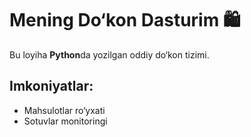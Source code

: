 # Mening Do‘kon Dasturim 🛍️

Bu loyiha **Python**da yozilgan oddiy do‘kon tizimi.

## Imkoniyatlar:
- Mahsulotlar ro‘yxati
- Sotuvlar monitoringi
  
